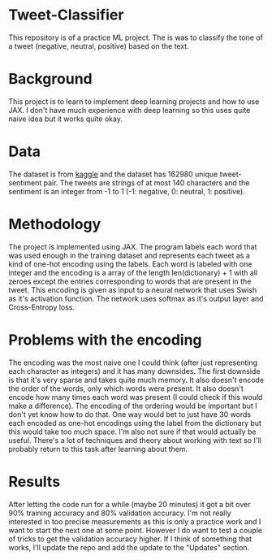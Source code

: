 # Tweet-Classifier
This repository is of a practice ML project. The is was to classify the tone of a tweet (negative, neutral, positive) based on the text.

# Background
This project is to learn to implement
deep learning projects and how to use JAX. I don't have much experience with deep learning so this uses quite naive idea but it works quite okay.

# Data
The dataset is from [kaggle](https://www.kaggle.com/datasets/saurabhshahane/twitter-sentiment-dataset) and the dataset has 162980 unique tweet-sentiment pair. The tweets are strings of at
most 140 characters and the sentiment is an integer from -1 to 1 (-1: negative, 0: neutral, 1: positive).

# Methodology
The project is implemented using JAX. The program labels each word that was used enough in the training dataset and represents each tweet as a kind of one-hot encoding using the labels. 
Each word is labeled with one integer and the encoding is a array of the length len(dictionary) + 1 with all zeroes except the entries corresponding to words that are present in the tweet.
This encoding is given as input to a neural network that uses Swish as it's activation function. The network uses softmax as it's output layer and Cross-Entropy loss. 

# Problems with the encoding
The encoding was the most naive one I could think (after just representing each character as integers) and it has many downsides. The first downside is that it's very sparse
and takes quite much memory. It also doesn't encode the order of the words, only which words were present. It also doesn't encode how many times each word was present (I could check if this
would make a difference). The encoding of the ordering would be important but I don't yet know how to do that. One way would bet to just have 30 words each encoded as one-hot encodings
using the label from the dictionary but this would take too much space. I'm also not sure if that would actually be useful. There's a lot of techniques and theory about working with
text so I'll probably return to this task after learning about them.

# Results
After letting the code run for a while (maybe 20 minutes) it got a bit over 90% training accuracy and 80% validation accuracy. I'm not really interested in too precise measurements as
this is only a practice work and I want to start the next one at some point. However I do want to test a couple of tricks to get the validation accuracy higher. If I think of something that
works, I'll update the repo and add the update to the "Updates" section. 